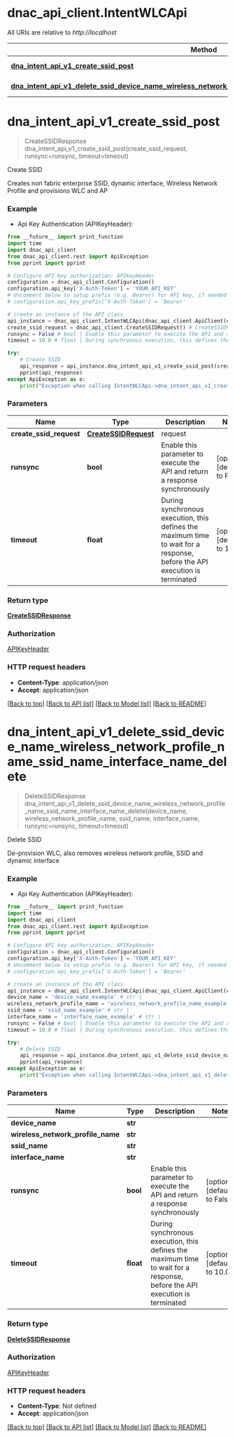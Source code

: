 # dnac_api_client.IntentWLCApi

All URIs are relative to *http://localhost*

Method | HTTP request | Description
------------- | ------------- | -------------
[**dna_intent_api_v1_create_ssid_post**](IntentWLCApi.md#dna_intent_api_v1_create_ssid_post) | **POST** /dna/intent/api/v1/create-ssid | Create SSID
[**dna_intent_api_v1_delete_ssid_device_name_wireless_network_profile_name_ssid_name_interface_name_delete**](IntentWLCApi.md#dna_intent_api_v1_delete_ssid_device_name_wireless_network_profile_name_ssid_name_interface_name_delete) | **DELETE** /dna/intent/api/v1/delete-ssid/{deviceName}/{wirelessNetworkProfileName}/{ssidName}/{interfaceName} | Delete SSID


# **dna_intent_api_v1_create_ssid_post**
> CreateSSIDResponse dna_intent_api_v1_create_ssid_post(create_ssid_request, runsync=runsync, timeout=timeout)

Create SSID

Creates non fabric enterprise SSID, dynamic interface, Wireless Network Profile and provisions WLC and AP

### Example

* Api Key Authentication (APIKeyHeader): 
```python
from __future__ import print_function
import time
import dnac_api_client
from dnac_api_client.rest import ApiException
from pprint import pprint

# Configure API key authorization: APIKeyHeader
configuration = dnac_api_client.Configuration()
configuration.api_key['X-Auth-Token'] = 'YOUR_API_KEY'
# Uncomment below to setup prefix (e.g. Bearer) for API key, if needed
# configuration.api_key_prefix['X-Auth-Token'] = 'Bearer'

# create an instance of the API class
api_instance = dnac_api_client.IntentWLCApi(dnac_api_client.ApiClient(configuration))
create_ssid_request = dnac_api_client.CreateSSIDRequest() # CreateSSIDRequest | request
runsync = False # bool | Enable this parameter to execute the API and return a response synchronously (optional) (default to False)
timeout = 10.0 # float | During synchronous execution, this defines the maximum time to wait for a response, before the API execution is terminated (optional) (default to 10.0)

try:
    # Create SSID
    api_response = api_instance.dna_intent_api_v1_create_ssid_post(create_ssid_request, runsync=runsync, timeout=timeout)
    pprint(api_response)
except ApiException as e:
    print("Exception when calling IntentWLCApi->dna_intent_api_v1_create_ssid_post: %s\n" % e)
```

### Parameters

Name | Type | Description  | Notes
------------- | ------------- | ------------- | -------------
 **create_ssid_request** | [**CreateSSIDRequest**](CreateSSIDRequest.md)| request | 
 **runsync** | **bool**| Enable this parameter to execute the API and return a response synchronously | [optional] [default to False]
 **timeout** | **float**| During synchronous execution, this defines the maximum time to wait for a response, before the API execution is terminated | [optional] [default to 10.0]

### Return type

[**CreateSSIDResponse**](CreateSSIDResponse.md)

### Authorization

[APIKeyHeader](../README.md#APIKeyHeader)

### HTTP request headers

 - **Content-Type**: application/json
 - **Accept**: application/json

[[Back to top]](#) [[Back to API list]](../README.md#documentation-for-api-endpoints) [[Back to Model list]](../README.md#documentation-for-models) [[Back to README]](../README.md)

# **dna_intent_api_v1_delete_ssid_device_name_wireless_network_profile_name_ssid_name_interface_name_delete**
> DeleteSSIDResponse dna_intent_api_v1_delete_ssid_device_name_wireless_network_profile_name_ssid_name_interface_name_delete(device_name, wireless_network_profile_name, ssid_name, interface_name, runsync=runsync, timeout=timeout)

Delete SSID

De-provision WLC, also removes wireless network profile, SSID and dynamic interface

### Example

* Api Key Authentication (APIKeyHeader): 
```python
from __future__ import print_function
import time
import dnac_api_client
from dnac_api_client.rest import ApiException
from pprint import pprint

# Configure API key authorization: APIKeyHeader
configuration = dnac_api_client.Configuration()
configuration.api_key['X-Auth-Token'] = 'YOUR_API_KEY'
# Uncomment below to setup prefix (e.g. Bearer) for API key, if needed
# configuration.api_key_prefix['X-Auth-Token'] = 'Bearer'

# create an instance of the API class
api_instance = dnac_api_client.IntentWLCApi(dnac_api_client.ApiClient(configuration))
device_name = 'device_name_example' # str | 
wireless_network_profile_name = 'wireless_network_profile_name_example' # str | 
ssid_name = 'ssid_name_example' # str | 
interface_name = 'interface_name_example' # str | 
runsync = False # bool | Enable this parameter to execute the API and return a response synchronously (optional) (default to False)
timeout = 10.0 # float | During synchronous execution, this defines the maximum time to wait for a response, before the API execution is terminated (optional) (default to 10.0)

try:
    # Delete SSID
    api_response = api_instance.dna_intent_api_v1_delete_ssid_device_name_wireless_network_profile_name_ssid_name_interface_name_delete(device_name, wireless_network_profile_name, ssid_name, interface_name, runsync=runsync, timeout=timeout)
    pprint(api_response)
except ApiException as e:
    print("Exception when calling IntentWLCApi->dna_intent_api_v1_delete_ssid_device_name_wireless_network_profile_name_ssid_name_interface_name_delete: %s\n" % e)
```

### Parameters

Name | Type | Description  | Notes
------------- | ------------- | ------------- | -------------
 **device_name** | **str**|  | 
 **wireless_network_profile_name** | **str**|  | 
 **ssid_name** | **str**|  | 
 **interface_name** | **str**|  | 
 **runsync** | **bool**| Enable this parameter to execute the API and return a response synchronously | [optional] [default to False]
 **timeout** | **float**| During synchronous execution, this defines the maximum time to wait for a response, before the API execution is terminated | [optional] [default to 10.0]

### Return type

[**DeleteSSIDResponse**](DeleteSSIDResponse.md)

### Authorization

[APIKeyHeader](../README.md#APIKeyHeader)

### HTTP request headers

 - **Content-Type**: Not defined
 - **Accept**: application/json

[[Back to top]](#) [[Back to API list]](../README.md#documentation-for-api-endpoints) [[Back to Model list]](../README.md#documentation-for-models) [[Back to README]](../README.md)

